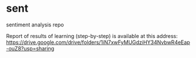 # sent
sentiment analysis repo

Report of results of learning (step-by-step) is available at this address:
https://drive.google.com/drive/folders/1iN7xwFyMUGdziHY34NvbwR4eEap-ouZ8?usp=sharing